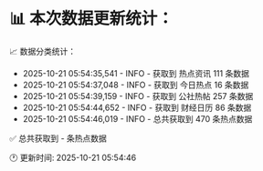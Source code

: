 📊 本次数据更新统计：
==========================

📈 数据分类统计：
- 2025-10-21 05:54:35,541 - INFO - 获取到 热点资讯 111 条数据
- 2025-10-21 05:54:37,048 - INFO - 获取到 今日热点 16 条数据
- 2025-10-21 05:54:39,159 - INFO - 获取到 公社热帖 257 条数据
- 2025-10-21 05:54:44,652 - INFO - 获取到 财经日历 86 条数据
- 2025-10-21 05:54:46,019 - INFO - 总共获取到 470 条热点数据

✅ 总共获取到 - 条热点数据

🕐 更新时间: 2025-10-21 05:54:46
